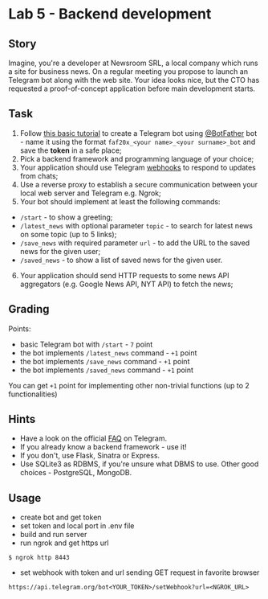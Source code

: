 # Lab 5 - Backend development

## Story

Imagine, you're a developer at Newsroom SRL, a local company which runs a site for business news. On a regular meeting you propose to launch an Telegram bot along with the web site. Your idea looks nice, but the CTO has requested a proof-of-concept application before main development starts.

## Task

1. Follow [this basic tutorial](https://core.telegram.org/bots/tutorial) to create a Telegram bot using [@BotFather](https://t.me/botfather) bot - name it using the format `faf20x_<your name>_<your surname>_bot` and save the **token** in a safe place;
2. Pick a backend framework and programming language of your choice;
3. Your application should use Telegram [webhooks](https://core.telegram.org/bots/api#setwebhook) to respond to updates from chats;
4. Use a reverse proxy to establish a secure communication between your local web server and Telegram e.g. Ngrok;
5. Your bot should implement at least the following commands:

- `/start` - to show a greeting;
- `/latest_news` with optional parameter `topic` - to search for latest news on some topic (up to 5 links);
- `/save_news` with required parameter `url` - to add the URL to the saved news for the given user;
- `/saved_news` - to show a list of saved news for the given user.

6. Your application should send HTTP requests to some news API aggregators (e.g. Google News API, NYT API) to fetch the news;

## Grading

Points:

- basic Telegram bot with `/start` - `7` point
- the bot implements `/latest_news` command - `+1` point
- the bot implements `/save_news` command - `+1` point
- the bot implements `/saved_news` command - `+1` point

You can get `+1` point for implementing other non-trivial functions (up to 2 functionalities)

## Hints

- Have a look on the official [FAQ](https://core.telegram.org/bots/faq#general-questions) on Telegram.
- If you already know a backend framework - use it!
- If you don't, use Flask, Sinatra or Express.
- Use SQLite3 as RDBMS, if you're unsure what DBMS to use. Other good choices - PostgreSQL, MongoDB.

## Usage

- create bot and get token
- set token and local port in .env file
- build and run server
- run ngrok and get https url

```
$ ngrok http 8443
```

- set webhook with token and url sending GET request in favorite browser

```
https://api.telegram.org/bot<YOUR_TOKEN>/setWebhook?url=<NGROK_URL>
```
